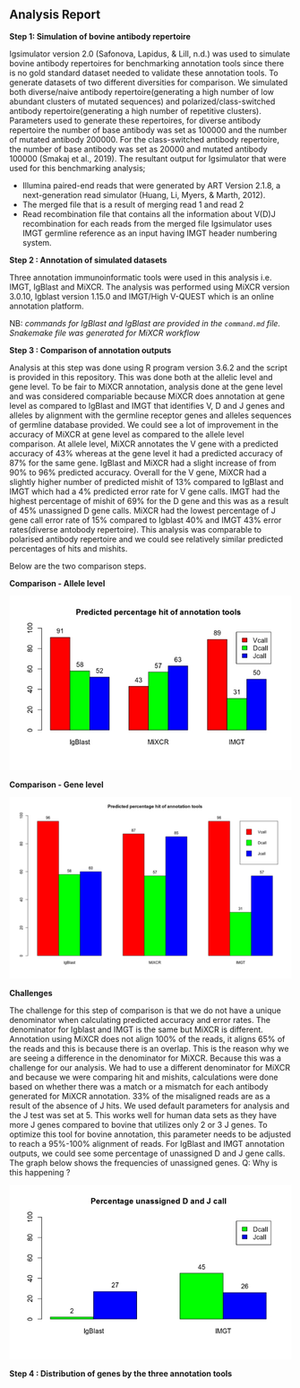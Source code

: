 ## Analysis Report 

**Step 1: Simulation of bovine antibody repertoire**

Igsimulator version 2.0 (Safonova, Lapidus, & Lill, n.d.) was used to simulate bovine antibody repertoires for benchmarking annotation tools since there is no gold standard dataset needed to validate these annotation tools. To generate datasets of two different diversities for comparison. 
We simulated both diverse/naive antibody repertoire(generating a high number of low abundant clusters of mutated sequences) and polarized/class-switched antibody repertoire(generating a high number of repetitive clusters). Parameters used to generate these
repertoires, for diverse antibody repertoire the number of base antibody was set as 100000 and the number of mutated antibody 200000.
For the class-switched antibody repertoire, the number of base antibody was set as 20000 and mutated antibody 100000 (Smakaj et al., 2019)⁠.
The resultant output for Igsimulator that were used for this benchmarking analysis;
 - Illumina paired-end reads that were generated by ART Version 2.1.8, a next-generation read simulator (Huang, Li, Myers, & Marth, 2012). 
 - The merged file that is a result of merging read 1 and read 2 
 - Read recombination file that contains all the information about V(D)J recombination for each reads from the merged file 
Igsimulator uses IMGT germline reference as an input having IMGT header numbering system. 

**Step 2 : Annotation of simulated datasets**

Three annotation immunoinformatic tools were used in this analysis i.e. IMGT, IgBlast and MiXCR. The analysis was performed using MiXCR version 3.0.10, Igblast version 1.15.0 and IMGT/High V-QUEST which is an online annotation platform. 

NB: _commands for IgBlast and IgBlast are provided in the `command.md` file. Snakemake file was generated for MiXCR workflow_

**Step 3 : Comparison of annotation outputs**

Analysis at this step was done using R program version 3.6.2 and the script is provided in this repository. This was done both at the allelic level and gene level. To be fair to MiXCR annotation, analysis done at the gene level and was considered compariable because MiXCR does annotation at gene level as compared to IgBlast and IMGT that identifies V, D and J genes and alleles by alignment with the germline receptor genes and alleles sequences of germline database provided. We could see a lot of improvement in the accuracy of MiXCR at gene level as compared to the allele level comparison.  At allele level, MiXCR annotates the V gene with a predicted accuracy of 43% whereas at the gene level it had a predicted accuracy of 87% for the same gene. IgBlast and MiXCR had a slight increase of from 90% to 96% predicted accuracy. Overall for the V gene, MiXCR had a slightly higher number of predicted mishit of 13% compared to IgBlast and IMGT which had a 4% predicted error rate for V gene calls. IMGT had the highest percentage of mishit of 69% for the D gene and this was as a result of 45% unassigned D gene calls. MiXCR had the lowest percentage of J gene call error rate of 15% compared to Igblast 40% and IMGT 43% error rates(diverse antobody repertoire). This analysis was comparable to polarised antibody repertoire and we could see relatively similar predicted percentages of hits and mishits.  

Below are the two comparison steps. 

**Comparison - Allele level**

![Comparison - Allele level](Rplot.jpeg "Predicted accurary at allele level")

**Comparison - Gene level** 

![Comparison - Allele level](gene_level.png "Predicted accurary at gene level")

**Challenges**

The challenge for this step of comparison is that we do not have a unique denominator when calculating predicted accuracy and error rates. The denominator for Igblast and IMGT is the same but MiXCR is different. Annotation using MiXCR does not align 100% of the reads, it aligns 65% of the reads and this is because there is an overlap. This is the reason why we are seeing a difference in the denominator for MiXCR. Because this was a challenge for our analysis. We had to use a different denominator for MiXCR and because we were comparing hit and mishits, calculations were done based on whether there was a match or a mismatch for each antibody generated for MiXCR annotation.
33% of the misaligned reads are as a result of the absence of J hits. We used default parameters for analysis and the J test was set at 5. This works well for human data sets as they have more J genes compared to bovine that utilizes only 2 or 3 J genes. To optimize this tool for bovine annotation, this parameter needs to be adjusted to reach a 95%-100% alignment of reads. 
For IgBlast and IMGT annotation outputs, we could see some percentage of unassigned D and J gene calls. The graph below shows the frequencies of unassigned genes. Q: Why is this happening ? 


![unassigned](Rplot02.jpeg "Predicted unassigned genes")

**Step 4 : Distribution of genes by the three annotation tools**
